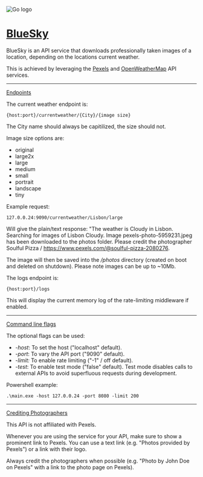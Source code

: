 ﻿﻿![Go logo](https://golang.org/lib/godoc/images/go-logo-blue.svg)

# <u>BlueSky</u>

BlueSky is an API service that downloads professionally taken images of a location, depending on the locations current weather.

This is achieved by leveraging the [Pexels](https://www.pexels.com/) and [OpenWeatherMap](https://openweathermap.org/) API services.
___

<u>Endpoints</u>

The current weather endpoint is: 
```
{host:port}/currentweather/{City}/{image size}
```
The City name should always be capitilized, the size should not.

Image size options are:
* original  
* large2x
* large
* medium
* small
* portrait
* landscape
* tiny

Example request:
```
127.0.0.24:9090/currentweather/Lisbon/large
```

Will give the plain/text response: "The weather is Cloudy in Lisbon. Searching for images of Lisbon Cloudy.
Image pexels-photo-5959231.jpeg has been downloaded to the photos folder.
Please credit the photographer Soulful Pizza / https://www.pexels.com/@soulful-pizza-2080276.

The image will then be saved into the */photos* directory (created on boot and deleted on shutdown).
Please note images can be up to ~10Mb.

The logs endpoint is:
```
{host:port}/logs 
```
This will display the current memory log of the rate-limiting middleware if enabled.
___

<u>Command line flags</u>

The optional flags can be used:
* *-host*: To set the host ("localhost" default). 
* *-port*: To vary the API port ("9090" default).
* *-limit:* To enable rate limiting ("-1" / off default).
* *-test*: To enable test mode ("false" default).
     Test mode disables calls to external APIs to avoid superfluous requests during development.

Powershell example:
```
.\main.exe -host 127.0.0.24 -port 8080 -limit 200
```
___

<u>Crediting Photographers</u>

This API is not affiliated with Pexels.

 Whenever you are using the service for your API, make sure to show a prominent link to Pexels. You can use a text link (e.g. "Photos provided by Pexels") or a link with their logo.

Always credit the photographers when possible (e.g. "Photo by John Doe on Pexels" with a link to the photo page on Pexels). 